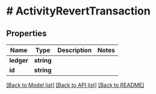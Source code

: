# # ActivityRevertTransaction

## Properties

Name | Type | Description | Notes
------------ | ------------- | ------------- | -------------
**ledger** | **string** |  |
**id** | **string** |  |

[[Back to Model list]](../../README.md#models) [[Back to API list]](../../README.md#endpoints) [[Back to README]](../../README.md)

